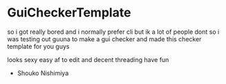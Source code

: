 # GuiCheckerTemplate

so i got really bored and i normally prefer cli but ik a lot of people dont so i was testing out guuna to make a gui checker and made this checker template for you guys

looks sexy easy af to edit and decent threading have fun

- Shouko Nishimiya
